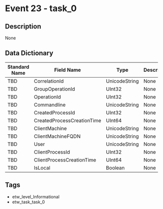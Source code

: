 # Event 23 - task_0

## Description
None

## Data Dictionary
|Standard Name|Field Name|Type|Description|Sample Value|
|---|---|---|---|---|
|TBD|CorrelationId|UnicodeString|None|`None`|
|TBD|GroupOperationId|UInt32|None|`None`|
|TBD|OperationId|UInt32|None|`None`|
|TBD|Commandline|UnicodeString|None|`None`|
|TBD|CreatedProcessId|UInt32|None|`None`|
|TBD|CreatedProcessCreationTime|UInt64|None|`None`|
|TBD|ClientMachine|UnicodeString|None|`None`|
|TBD|ClientMachineFQDN|UnicodeString|None|`None`|
|TBD|User|UnicodeString|None|`None`|
|TBD|ClientProcessId|UInt32|None|`None`|
|TBD|ClientProcessCreationTime|UInt64|None|`None`|
|TBD|IsLocal|Boolean|None|`None`|

## Tags
* etw_level_Informational
* etw_task_task_0